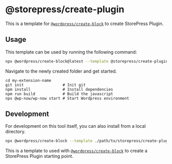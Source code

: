 # @storepress/create-plugin

This is a template for [`@wordpress/create-block`](https://developer.wordpress.org/block-editor/reference-guides/packages/packages-create-block/) to create StorePress Plugin.

## Usage

This template can be used by running the following command:

```bash
npx @wordpress/create-block@latest --template @storepress/create-plugin my-extension-name
```

Navigate to the newly created folder and get started.

```
cd my-extension-name
git init                 # Init git
npm install              # Install dependencies
npm run build            # Build the javascript
npx @wp-now/wp-now start # Start Wordpress environment
```

## Development

For development on this tool itself, you can also install from a local directory.

```bash
npx @wordpress/create-block --template ./path/to/storepress/create-plugin my-extension-name
```

This is a template to used with [`@wordpress/create-block`](https://developer.wordpress.org/block-editor/reference-guides/packages/packages-create-block/) to create a StorePress Plugin starting point.
